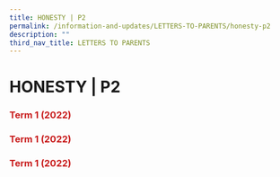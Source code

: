 ```yaml
---
title: HONESTY | P2
permalink: /information-and-updates/LETTERS-TO-PARENTS/honesty-p2
description: ""
third_nav_title: LETTERS TO PARENTS
---
```

# HONESTY | P2

### <span style = "color: #c81b1b"> <b>Term 1 (2022)</b> </span>

### <span style = "color: #c81b1b"> <b>Term 1 (2022)</b> </span>

### <span style = "color: #c81b1b"> <b>Term 1 (2022)</b> </span>